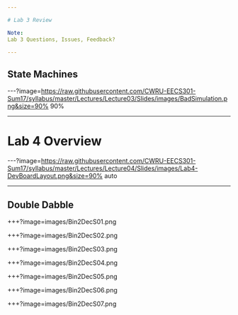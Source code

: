 ```yaml
---

# Lab 3 Review

Note:
Lab 3 Questions, Issues, Feedback?

---
```


## State Machines



---?image=https://raw.githubusercontent.com/CWRU-EECS301-Sum17/syllabus/master/Lectures/Lecture03/Slides/images/BadSimulation.png&size=90% 90%



---

# Lab 4 Overview

---?image=https://raw.githubusercontent.com/CWRU-EECS301-Sum17/syllabus/master/Lectures/Lecture04/Slides/images/Lab4-DevBoardLayout.png&size=90% auto

---

## Double Dabble

+++?image=images/Bin2DecS01.png
<!-- .slide: data-background-transition="none" -->
+++?image=images/Bin2DecS02.png
<!-- .slide: data-background-transition="none" -->
+++?image=images/Bin2DecS03.png
<!-- .slide: data-background-transition="none" -->
+++?image=images/Bin2DecS04.png
<!-- .slide: data-background-transition="none" -->
+++?image=images/Bin2DecS05.png
<!-- .slide: data-background-transition="none" -->
+++?image=images/Bin2DecS06.png
<!-- .slide: data-background-transition="none" -->
+++?image=images/Bin2DecS07.png
